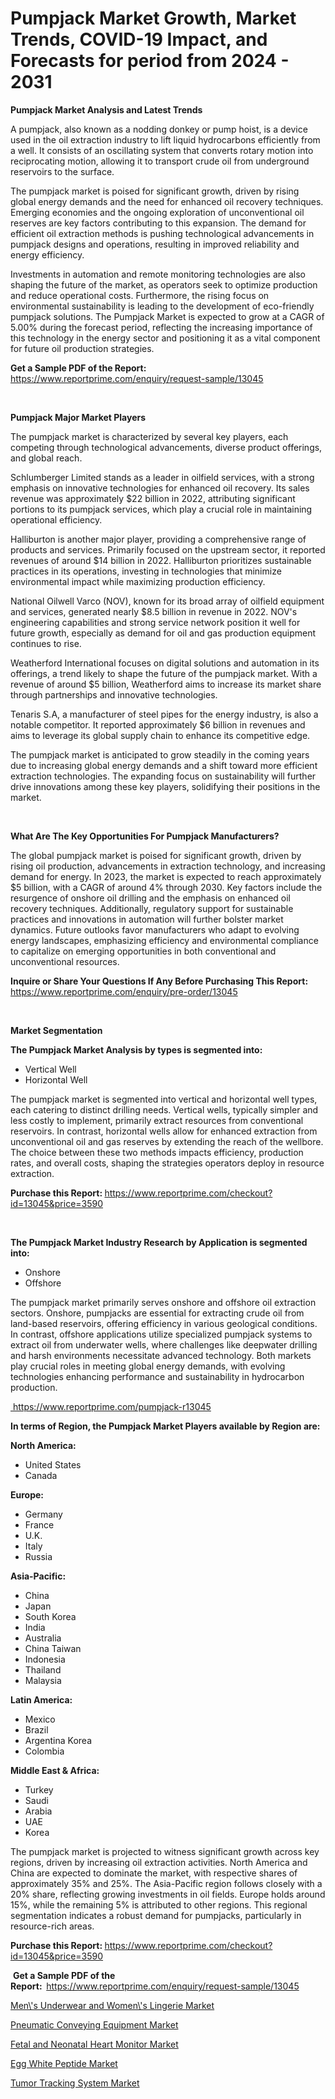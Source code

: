 <p><h1>Pumpjack Market Growth, Market Trends, COVID-19 Impact, and Forecasts for period from 2024 - 2031</h1></p><p><strong>Pumpjack Market Analysis and Latest Trends</strong></p>
<p><p>A pumpjack, also known as a nodding donkey or pump hoist, is a device used in the oil extraction industry to lift liquid hydrocarbons efficiently from a well. It consists of an oscillating system that converts rotary motion into reciprocating motion, allowing it to transport crude oil from underground reservoirs to the surface.</p><p>The pumpjack market is poised for significant growth, driven by rising global energy demands and the need for enhanced oil recovery techniques. Emerging economies and the ongoing exploration of unconventional oil reserves are key factors contributing to this expansion. The demand for efficient oil extraction methods is pushing technological advancements in pumpjack designs and operations, resulting in improved reliability and energy efficiency.</p><p>Investments in automation and remote monitoring technologies are also shaping the future of the market, as operators seek to optimize production and reduce operational costs. Furthermore, the rising focus on environmental sustainability is leading to the development of eco-friendly pumpjack solutions. The Pumpjack Market is expected to grow at a CAGR of 5.00% during the forecast period, reflecting the increasing importance of this technology in the energy sector and positioning it as a vital component for future oil production strategies.</p></p>
<p><strong>Get a Sample PDF of the Report:&nbsp;</strong> <a href="https://www.reportprime.com/enquiry/request-sample/13045">https://www.reportprime.com/enquiry/request-sample/13045</a></p>
<p>&nbsp;</p>
<p><strong>Pumpjack Major Market Players</strong></p>
<p><p>The pumpjack market is characterized by several key players, each competing through technological advancements, diverse product offerings, and global reach. </p><p>Schlumberger Limited stands as a leader in oilfield services, with a strong emphasis on innovative technologies for enhanced oil recovery. Its sales revenue was approximately $22 billion in 2022, attributing significant portions to its pumpjack services, which play a crucial role in maintaining operational efficiency.</p><p>Halliburton is another major player, providing a comprehensive range of products and services. Primarily focused on the upstream sector, it reported revenues of around $14 billion in 2022. Halliburton prioritizes sustainable practices in its operations, investing in technologies that minimize environmental impact while maximizing production efficiency.</p><p>National Oilwell Varco (NOV), known for its broad array of oilfield equipment and services, generated nearly $8.5 billion in revenue in 2022. NOV's engineering capabilities and strong service network position it well for future growth, especially as demand for oil and gas production equipment continues to rise.</p><p>Weatherford International focuses on digital solutions and automation in its offerings, a trend likely to shape the future of the pumpjack market. With a revenue of around $5 billion, Weatherford aims to increase its market share through partnerships and innovative technologies.</p><p>Tenaris S.A, a manufacturer of steel pipes for the energy industry, is also a notable competitor. It reported approximately $6 billion in revenues and aims to leverage its global supply chain to enhance its competitive edge.</p><p>The pumpjack market is anticipated to grow steadily in the coming years due to increasing global energy demands and a shift toward more efficient extraction technologies. The expanding focus on sustainability will further drive innovations among these key players, solidifying their positions in the market.</p></p>
<p>&nbsp;</p>
<p><strong>What Are The Key Opportunities For Pumpjack Manufacturers?</strong></p>
<p><p>The global pumpjack market is poised for significant growth, driven by rising oil production, advancements in extraction technology, and increasing demand for energy. In 2023, the market is expected to reach approximately $5 billion, with a CAGR of around 4% through 2030. Key factors include the resurgence of onshore oil drilling and the emphasis on enhanced oil recovery techniques. Additionally, regulatory support for sustainable practices and innovations in automation will further bolster market dynamics. Future outlooks favor manufacturers who adapt to evolving energy landscapes, emphasizing efficiency and environmental compliance to capitalize on emerging opportunities in both conventional and unconventional resources.</p></p>
<p><strong>Inquire or Share Your Questions If Any Before Purchasing This Report:</strong> <a href="https://www.reportprime.com/enquiry/pre-order/13045">https://www.reportprime.com/enquiry/pre-order/13045</a></p>
<p>&nbsp;</p>
<p><strong>Market Segmentation</strong></p>
<p><strong>The Pumpjack Market Analysis by types is segmented into:</strong></p>
<p><ul><li>Vertical Well</li><li>Horizontal Well</li></ul></p>
<p><p>The pumpjack market is segmented into vertical and horizontal well types, each catering to distinct drilling needs. Vertical wells, typically simpler and less costly to implement, primarily extract resources from conventional reservoirs. In contrast, horizontal wells allow for enhanced extraction from unconventional oil and gas reserves by extending the reach of the wellbore. The choice between these two methods impacts efficiency, production rates, and overall costs, shaping the strategies operators deploy in resource extraction.</p></p>
<p><strong>Purchase this Report:&nbsp;</strong><a href="https://www.reportprime.com/checkout?id=13045&price=3590">https://www.reportprime.com/checkout?id=13045&price=3590</a></p>
<p>&nbsp;</p>
<p><strong>The Pumpjack Market Industry Research by Application is segmented into:</strong></p>
<p><ul><li>Onshore</li><li>Offshore</li></ul></p>
<p><p>The pumpjack market primarily serves onshore and offshore oil extraction sectors. Onshore, pumpjacks are essential for extracting crude oil from land-based reservoirs, offering efficiency in various geological conditions. In contrast, offshore applications utilize specialized pumpjack systems to extract oil from underwater wells, where challenges like deepwater drilling and harsh environments necessitate advanced technology. Both markets play crucial roles in meeting global energy demands, with evolving technologies enhancing performance and sustainability in hydrocarbon production.</p></p>
<p><a href="https://www.reportprime.com/pumpjack-r13045">&nbsp;https://www.reportprime.com/pumpjack-r13045</a></p>
<p><strong>In terms of Region, the Pumpjack Market Players available by Region are:</strong></p>
<p>
    <p> <strong> North America: </strong>
        <ul>
            <li>United States</li>
            <li>Canada</li>
        </ul>
        </p> 
    <p> <strong> Europe: </strong>
        <ul>
            <li>Germany</li>
            <li>France</li>
            <li>U.K.</li>
            <li>Italy</li>
            <li>Russia</li>
        </ul>
        </p> 
    <p> <strong> Asia-Pacific: </strong>
        <ul>
            <li>China</li>
            <li>Japan</li>
            <li>South Korea</li>
            <li>India</li>
            <li>Australia</li>
            <li>China Taiwan</li>
            <li>Indonesia</li>
            <li>Thailand</li>
            <li>Malaysia</li>
        </ul>
        </p> 
    <p> <strong> Latin America: </strong>
        <ul>
            <li>Mexico</li>
            <li>Brazil</li>
            <li>Argentina Korea</li>
            <li>Colombia</li>
        </ul>
        </p> 
    <p> <strong> Middle East & Africa: </strong>
        <ul>
            <li>Turkey</li>
            <li>Saudi</li>
            <li>Arabia</li>
            <li>UAE</li>
            <li>Korea</li>
        </ul>
    </p>
    </p>
<p><p>The pumpjack market is projected to witness significant growth across key regions, driven by increasing oil extraction activities. North America and China are expected to dominate the market, with respective shares of approximately 35% and 25%. The Asia-Pacific region follows closely with a 20% share, reflecting growing investments in oil fields. Europe holds around 15%, while the remaining 5% is attributed to other regions. This regional segmentation indicates a robust demand for pumpjacks, particularly in resource-rich areas.</p></p>
<p><strong>Purchase this Report: </strong><a href="https://www.reportprime.com/checkout?id=13045&price=3590">https://www.reportprime.com/checkout?id=13045&price=3590</a></p>
<p>&nbsp;<strong>Get a Sample PDF of the Report:&nbsp;&nbsp;</strong><a href="https://www.reportprime.com/enquiry/request-sample/13045">https://www.reportprime.com/enquiry/request-sample/13045</a></p>
<p><strong></strong></p>
<p><p><a href="https://issuu.com/reportprime-2/docs/mens-underwear-and-womens-lingerie-_8ca1672e5a1412">Men\'s Underwear and Women\'s Lingerie Market</a></p><p><a href="https://github.com/pizolina/Market-Research-Report-List-6/blob/main/pneumatic-conveying-equipment-market.md">Pneumatic Conveying Equipment Market</a></p><p><a href="https://www.linkedin.com/pulse/global-fetal-neonatal-heart-monitor-market-projected-grow-mii0e?trackingId=o5MhMnNtSDWAyeym2uWTtA%3D%3D">Fetal and Neonatal Heart Monitor Market</a></p><p><a href="https://www.linkedin.com/pulse/navigating-global-egg-white-peptide-market-from-trends-strategy-dhsge?trackingId=ERMGwsHGTzOgn0bg6OnUig%3D%3D">Egg White Peptide Market</a></p><p><a href="https://issuu.com/reportprime-2/docs/tumor-tracking-system-market-size-2_bcbe0ec9b4bfd2">Tumor Tracking System Market</a></p></p>